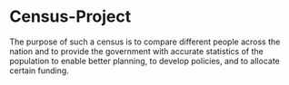 # Census-Project
The purpose of such a census is to compare different people across the  nation and to provide the government with accurate statistics of the population to enable better  planning, to develop policies, and to allocate certain funding.
